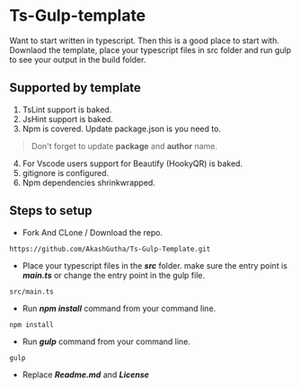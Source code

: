 # Ts-Gulp-template

Want to start written in typescript. Then this is a good place to start with. Downlaod the template, place your typescript files in src folder and run gulp to see your output in the build folder.

## Supported by template

1. TsLint support is baked.
2. JsHint support is baked.
3. Npm is covered. Update package.json is you need to.
>Don't forget to update **package** and **author** name.

4. For Vscode users support for Beautify (HookyQR) is baked.  
5. gitignore is configured.
6. Npm dependencies shrinkwrapped.

## Steps to setup

- Fork And CLone / Download the repo.
```
https://github.com/AkashGutha/Ts-Gulp-Template.git
```
- Place your typescript files in the _**src**_ folder. make sure the entry point is _**main.ts**_ or change the entry point in the gulp file.
```
src/main.ts
```
- Run _**npm install**_ command from your command line.
```
npm install
```
- Run _**gulp**_ command from your command line.
```
gulp
```
- Replace _**Readme.md**_ and _**License**_
